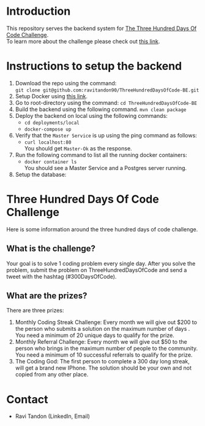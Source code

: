 
# Introduction
This repository serves the backend system for [The Three Hundred Days Of Code Challenge](https://www.threehundreddaysofcode.com/).<br />
To learn more about the challenge please check out [this link](https://www.threehundreddaysofcode.com/faq). 

# Instructions to setup the backend

1. Download the repo using the command:<br />
`git clone git@github.com:ravitandon90/ThreeHundredDaysOfCode-BE.git`
2. Setup Docker using [this link](https://docs.docker.com/get-docker/).
3. Go to root-directory using the command: `cd ThreeHundredDaysOfCode-BE`
4. Build the backend using the following command. `mvn clean package`
5. Deploy the backend on local using the following commands:<br />
   * `cd deployments/local` 
   * `docker-compose up`
6. Verify that the `Master Service` is up using the ping command as follows:
   * `curl localhost:80` <br />
   You should get `Master-Ok` as the response. 
7. Run the following command to list all the running docker containers:
   * `docker container ls` <br />
   You should see a Master Service and a Postgres server running.
8. Setup the database:  

# Three Hundred Days Of Code Challenge
Here is some information around the three hundred days of code challenge.
## What is the challenge?
Your goal is to solve 1 coding problem every single day. After you solve the problem, submit the problem on ThreeHundredDaysOfCode and send a tweet with the hashtag (#300DaysOfCode).

## What are the prizes?
There are three prizes:
1. Monthly Coding Streak Challenge: Every month we will give out $200 to the person who submits a solution on the maximum number of days . You need a minimum of 20 unique days to qualify for the prize.
2. Monthly Referral Challenge: Every month we will give out $50 to the person who brings in the maximum number of people to the community. You need a minimum of 10 successful referrals to qualify for the prize.
3. The Coding God: The first person to complete a 300 day long streak, will get a brand new IPhone. The solution should be your own and not copied from any other place.

# Contact
  * Ravi Tandon (LinkedIn, Email)
